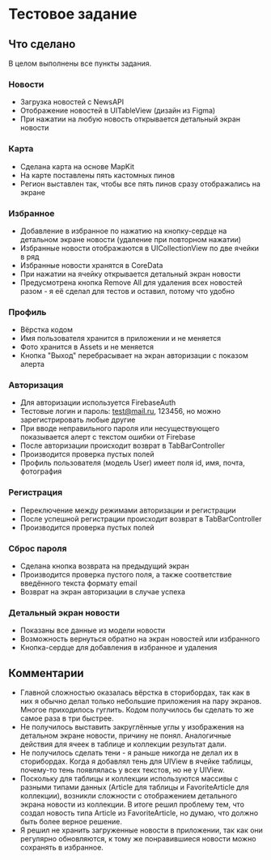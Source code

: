 # Тестовое задание

## Что сделано
В целом выполнены все пункты задания.

### Новости
* Загрузка новостей с NewsAPI
* Отображение новостей в UITableView (дизайн из Figma)
* При нажатии на любую новость открывается детальный экран новости

### Карта
* Сделана карта на основе MapKit
* На карте поставлены пять кастомных пинов
* Регион выставлен так, чтобы все пять пинов сразу отображались на экране

### Избранное
* Добавление в избранное по нажатию на кнопку-сердце на детальном экране новости (удаление при повторном нажатии)
* Избранные новости отображаются в UICollectionView по две ячейки в ряд
* Избранные новости хранятся в CoreData
* При нажатии на ячейку открывается детальный экран новости
* Предусмотрена кнопка Remove All для удаления всех новостей разом - я её сделал для тестов и оставил, потому что удобно

### Профиль
* Вёрстка кодом
* Имя пользователя хранится в приложении и не меняется
* Фото хранится в Assets и не меняется
* Кнопка "Выход" перебрасывает на экран авторизации с показом алерта

### Авторизация
* Для авторизации используется FirebaseAuth
* Тестовые логин и пароль: test@mail.ru, 123456, но можно зарегистрировать любые другие
* При вводе неправильного пароля или несуществующего показывается алерт с текстом ошибки от Firebase
* После авторизации происходит возврат в TabBarController
* Производится проверка пустых полей
* Профиль пользователя (модель User) имеет поля id, имя, почта, фотография

### Регистрация
* Переключение между режимами авторизации и регистрации
* После успешной регистрации происходит возврат в TabBarController
* Производится проверка пустых полей

### Сброс пароля
* Сделана кнопка возврата на предыдущий экран
* Производится проверка пустого поля, а также соответствие введённого текста формату email
* Возврат на экран авторизации в случае успеха

### Детальный экран новости
* Показаны все данные из модели новости
* Возможность вернуться обратно на экран новостей или избранного
* Кнопка-сердце для добавления в избранное и удаления 

## Комментарии
* Главной сложностью оказалась вёрстка в сторибордах, так как в них я обычно делал только небольшие приложения на пару экранов. Многое приходилось гуглить. Кодом получилось бы сделать то же самое раза в три быстрее.
* Не получилось выставить закруглённые углы у изображения на детальном экране новости, причину не понял. Аналогичные действия для ячеек в таблице и коллекции результат дали.
* Не получилось сделать тени - я раньше никогда не делал их в сторибордах. Когда я добавлял тень для UIView в ячейке таблицы, почему-то тень появлялась у всех текстов, но не у UIView.
* Поскольку для таблицы и коллекции используются массивы с разными типами данных (Article для таблицы и FavoriteArticle для коллекции), возникли сложности с отображением детального экрана новости из коллекции. В итоге решил проблему тем, что создал новость типа Article из FavoriteArticle, но думаю, что должно быть более верное решение.
* Я решил не хранить загруженные новости в приложении, так как они регулярно обновляются, к тому же понравившиеся новости можно сохранять в избранное.
